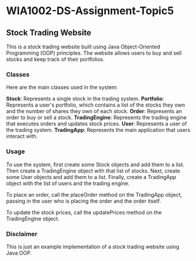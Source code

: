 # WIA1002-DS-Assignment-Topic5

## Stock Trading Website

This is a stock trading website built using Java Object-Oriented Programming (OOP) principles. The website allows users to buy and sell stocks and keep track of their portfolios.

### Classes

Here are the main classes used in the system:

**Stock**: Represents a single stock in the trading system.
**Portfolio**: Represents a user's portfolio, which contains a list of the stocks they own and the number of shares they own of each stock.
**Order**: Represents an order to buy or sell a stock.
**TradingEngine**: Represents the trading engine that executes orders and updates stock prices.
**User**: Represents a user of the trading system.
**TradingApp**: Represents the main application that users interact with.


### Usage

To use the system, first create some Stock objects and add them to a list. Then create a TradingEngine object with that list of stocks. Next, create some User objects and add them to a list. Finally, create a TradingApp object with the list of users and the trading engine.

To place an order, call the placeOrder method on the TradingApp object, passing in the user who is placing the order and the order itself.

To update the stock prices, call the updatePrices method on the TradingEngine object.

### Disclaimer

This is just an example implementation of a stock trading website using Java OOP. 
